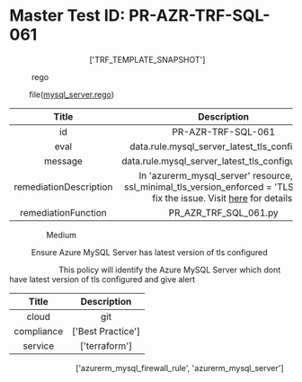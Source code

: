 



# Master Test ID: PR-AZR-TRF-SQL-061


***<font color="white">Master Snapshot Id:</font>*** ['TRF_TEMPLATE_SNAPSHOT']

***<font color="white">type:</font>*** rego

***<font color="white">rule:</font>*** file([mysql_server.rego])  
  
  
  
  

|Title|Description|
| :---: | :---: |
|id|PR-AZR-TRF-SQL-061|
|eval|data.rule.mysql_server_latest_tls_configured|
|message|data.rule.mysql_server_latest_tls_configured_err|
|remediationDescription|In 'azurerm_mysql_server' resource, set ssl_minimal_tls_version_enforced = 'TLS1_2' to fix the issue. Visit <a href='https://registry.terraform.io/providers/hashicorp/azurerm/latest/docs/resources/mysql_server#ssl_minimal_tls_version_enforced' target='_blank'>here</a> for details.|
|remediationFunction|PR_AZR_TRF_SQL_061.py|


***<font color="white">Severity:</font>*** Medium

***<font color="white">Title:</font>*** Ensure Azure MySQL Server has latest version of tls configured

***<font color="white">Description:</font>*** This policy will identify the Azure MySQL Server which dont have latest version of tls configured and give alert  
  
  

|Title|Description|
| :---: | :---: |
|cloud|git|
|compliance|['Best Practice']|
|service|['terraform']|


***<font color="white">Resource Types:</font>*** ['azurerm_mysql_firewall_rule', 'azurerm_mysql_server']


[mysql_server.rego]: https://github.com/prancer-io/prancer-compliance-test/tree/master/azure/terraform/mysql_server.rego
